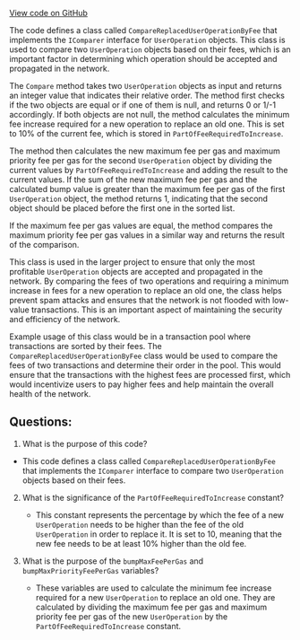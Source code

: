 [View code on GitHub](https://github.com/nethermindeth/nethermind/Nethermind.AccountAbstraction/Source/CompareReplacedUserOperationByFee.cs)

The code defines a class called `CompareReplacedUserOperationByFee` that implements the `IComparer` interface for `UserOperation` objects. This class is used to compare two `UserOperation` objects based on their fees, which is an important factor in determining which operation should be accepted and propagated in the network.

The `Compare` method takes two `UserOperation` objects as input and returns an integer value that indicates their relative order. The method first checks if the two objects are equal or if one of them is null, and returns 0 or 1/-1 accordingly. If both objects are not null, the method calculates the minimum fee increase required for a new operation to replace an old one. This is set to 10% of the current fee, which is stored in `PartOfFeeRequiredToIncrease`.

The method then calculates the new maximum fee per gas and maximum priority fee per gas for the second `UserOperation` object by dividing the current values by `PartOfFeeRequiredToIncrease` and adding the result to the current values. If the sum of the new maximum fee per gas and the calculated bump value is greater than the maximum fee per gas of the first `UserOperation` object, the method returns 1, indicating that the second object should be placed before the first one in the sorted list.

If the maximum fee per gas values are equal, the method compares the maximum priority fee per gas values in a similar way and returns the result of the comparison.

This class is used in the larger project to ensure that only the most profitable `UserOperation` objects are accepted and propagated in the network. By comparing the fees of two operations and requiring a minimum increase in fees for a new operation to replace an old one, the class helps prevent spam attacks and ensures that the network is not flooded with low-value transactions. This is an important aspect of maintaining the security and efficiency of the network. 

Example usage of this class would be in a transaction pool where transactions are sorted by their fees. The `CompareReplacedUserOperationByFee` class would be used to compare the fees of two transactions and determine their order in the pool. This would ensure that the transactions with the highest fees are processed first, which would incentivize users to pay higher fees and help maintain the overall health of the network.
## Questions: 
 1. What is the purpose of this code?
   - This code defines a class called `CompareReplacedUserOperationByFee` that implements the `IComparer` interface to compare two `UserOperation` objects based on their fees.

2. What is the significance of the `PartOfFeeRequiredToIncrease` constant?
   - This constant represents the percentage by which the fee of a new `UserOperation` needs to be higher than the fee of the old `UserOperation` in order to replace it. It is set to 10, meaning that the new fee needs to be at least 10% higher than the old fee.

3. What is the purpose of the `bumpMaxFeePerGas` and `bumpMaxPriorityFeePerGas` variables?
   - These variables are used to calculate the minimum fee increase required for a new `UserOperation` to replace an old one. They are calculated by dividing the maximum fee per gas and maximum priority fee per gas of the new `UserOperation` by the `PartOfFeeRequiredToIncrease` constant.